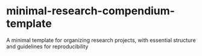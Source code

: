 # minimal-research-compendium-template
A minimal template for organizing research projects, with essential structure and guidelines for reproducibility
